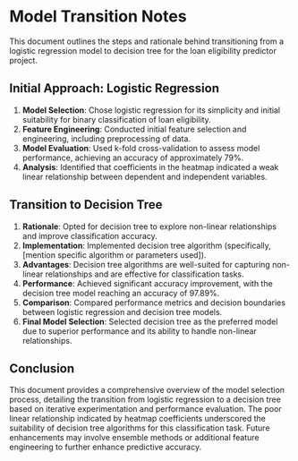 # Model Transition Notes

This document outlines the steps and rationale behind transitioning from a logistic regression model to decision tree for the loan eligibility predictor project.

## Initial Approach: Logistic Regression

1. **Model Selection**: Chose logistic regression for its simplicity and initial suitability for binary classification of loan eligibility.
2. **Feature Engineering**: Conducted initial feature selection and engineering, including preprocessing of data.
3. **Model Evaluation**: Used k-fold cross-validation to assess model performance, achieving an accuracy of approximately 79%.
4. **Analysis**: Identified that coefficients in the heatmap indicated a weak linear relationship between dependent and independent variables.

## Transition to Decision Tree

1. **Rationale**: Opted for decision tree to explore non-linear relationships and improve classification accuracy.
2. **Implementation**: Implemented decision tree algorithm (specifically, [mention specific algorithm or parameters used]).
3. **Advantages**: Decision tree algorithms are well-suited for capturing non-linear relationships and are effective for classification tasks.
4. **Performance**: Achieved significant accuracy improvement, with the decision tree model reaching an accuracy of 97.89%.
5. **Comparison**: Compared performance metrics and decision boundaries between logistic regression and decision tree models.
6. **Final Model Selection**: Selected decision tree as the preferred model due to superior performance and its ability to handle non-linear relationships.

## Conclusion

This document provides a comprehensive overview of the model selection process, detailing the transition from logistic regression to a decision tree based on iterative experimentation and performance evaluation. The poor linear relationship indicated by heatmap coefficients underscored the suitability of decision tree algorithms for this classification task. Future enhancements may involve ensemble methods or additional feature engineering to further enhance predictive accuracy.

